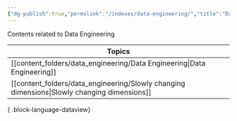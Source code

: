 ```yaml
---
{"dg-publish":true,"permalink":"/indexes/data-engineering/","title":"Data Engineering","dgShowLocalGraph":true,"dgEnableSearch":true}
---
```


Contents related to Data Engineering
<br>

| Topics                                                                                         |
| ---------------------------------------------------------------------------------------------- |
| [[content_folders/data_engineering/Data Engineering\|Data Engineering]]                     |
| [[content_folders/data_engineering/Slowly changing dimensions\|Slowly changing dimensions]] |

{ .block-language-dataview}

